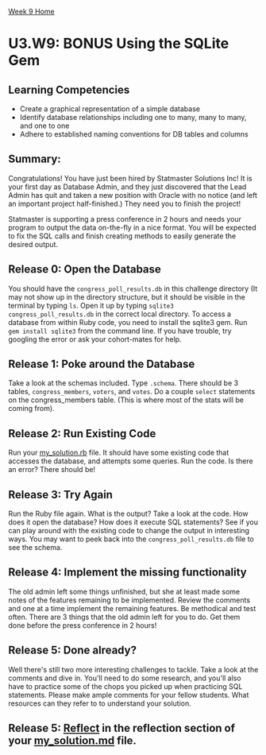 [Week 9 Home](../../)

# U3.W9: BONUS Using the SQLite Gem

## Learning Competencies
- Create a graphical representation of a simple database
- Identify database relationships including one to many, many to many, and one to one
- Adhere to established naming conventions for DB tables and columns


## Summary:
Congratulations!  You have just been hired by Statmaster Solutions Inc!  It is your first day as Database Admin, and they just discovered that the Lead Admin has quit and taken a new position with Oracle with no notice (and left an important project half-finished.)  They need you to finish the project!

Statmaster is supporting a press conference in 2 hours and needs your program to output the data on-the-fly in a nice format.  You will be expected to fix the SQL calls and finish creating methods to easily generate the desired output.

## Release 0: Open the Database
You should have the `congress_poll_results.db` in this challenge directory (It may not show up in the directory structure, but it should be visible in the terminal by typing `ls`. Open it up by typing  `sqlite3 congress_poll_results.db` in the correct local directory. To access a database from within Ruby code, you need to install the sqlite3 gem.  Run `gem install sqlite3` from the command line. If you have trouble, try googling the error or ask your cohort-mates for help.

## Release 1: Poke around the Database
Take a look at the schemas included.  Type `.schema`.  There should be 3 tables, `congress_members`, `voters`, and `votes`.  Do a couple `select` statements on the congress_members table. (This is where most of the stats will be coming from).

## Release 2: Run Existing Code
Run your [my_solution.rb](my_solution.rb) file. It should have some existing code that accesses the database, and attempts some queries.  Run the code.  Is there an error?  There should be!

## Release 3: Try Again
Run the Ruby file again. What is the output? Take a look at the code. How does it open the database?  How does it execute SQL statements?  See if you can play around with the existing code to change the output in interesting ways. You may want to peek back into the `congress_poll_results.db` file to see the schema.

## Release 4: Implement the missing functionality
The old admin left some things unfinished, but she at least made some notes of the features remaining to be implemented.  Review the comments and one at a time implement the remaining features.  Be methodical and test often.  There are 3 things that the old admin left for you to do.  Get them done before the press conference in 2 hours!

## Release 5: Done already?
Well there's still two more interesting challenges to tackle.  Take a look at the comments and dive in.  You'll need to do some research, and you'll also have to practice some of the chops you picked up when practicing SQL statements.  Please make ample comments for your fellow students.  What resources can they refer to to understand your solution.

## Release 5: [Reflect](https://github.com/Devbootcamp/phase-0-handbook/blob/master/coding-references/reflection-guidelines.md) in the reflection section of your [my_solution.md](my_solution.md) file.

